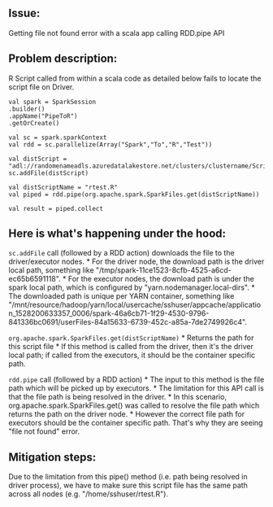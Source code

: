 ## Issue: ##
Getting file not found error with a scala app calling RDD.pipe API

## Problem description: ##
R Script called from within a scala code as detailed below fails to locate the script file on Driver.

```
val spark = SparkSession
.builder()
.appName("PipeToR")
.getOrCreate()

val sc = spark.sparkContext
val rdd = sc.parallelize(Array("Spark","To","R","Test"))

val distScript = "adl://randomenameadls.azuredatalakestore.net/clusters/clustername/Scripts/rtest.R"
sc.addFile(distScript)

val distScriptName = "rtest.R"
val piped = rdd.pipe(org.apache.spark.SparkFiles.get(distScriptName))

val result = piped.collect
```

## Here is what's happening under the hood: #

`sc.addFile` call (followed by a RDD action) downloads the file to the driver/executor nodes.
	* For the driver node, the download path is the driver local path, something like "/tmp/spark-11ce1523-8cfb-4525-a6cd-ec65b6591118". 
	* For the executor nodes, the download path is under the spark local path, which is configured by "yarn.nodemanager.local-dirs". 
	* The downloaded path is unique per YARN container, something like "/mnt/resource/hadoop/yarn/local/usercache/sshuser/appcache/application_1528200633357_0006/spark-46a6cb71-1f29-4530-9796-841336bc0691/userFiles-84a15633-6739-452c-a85a-7de2749926c4".

`org.apache.spark.SparkFiles.get(distScriptName)`
	* Returns the path for this script file 
	* If this method is called from the driver, then it's the driver local path; if called from the executors, it should be the container specific path.

`rdd.pipe` call (followed by a RDD action)
	* The input to this method is the file path which will be picked up by executors. 
	* The limitation for this API call is that the file path is being resolved in the driver. 
	* In this scenario, org.apache.spark.SparkFiles.get() was called to resolve the file path which returns the path on the driver node. 
	* However the correct file path for executors should be the container specific path. That's why they are seeing "file not found" error.

## Mitigation steps: ##

Due to the limitation from this pipe() method (i.e. path being resolved in driver process), we have to make sure this script file has the same path across all nodes (e.g. "/home/sshuser/rtest.R").
